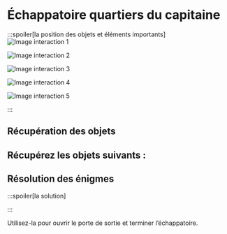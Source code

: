 # Échappatoire quartiers du capitaine

:::spoiler[la position des objets et éléments importants]
![Image interaction 1](/assets/jeu/999/guide/echappatoires/quartiers_du_capitaine/interaction_1.webp)

![Image interaction 2](/assets/jeu/999/guide/echappatoires/quartiers_du_capitaine/interaction_2.webp)

![Image interaction 3](/assets/jeu/999/guide/echappatoires/quartiers_du_capitaine/interaction_3.webp)

![Image interaction 4](/assets/jeu/999/guide/echappatoires/quartiers_du_capitaine/interaction_4.webp)

![Image interaction 5](/assets/jeu/999/guide/echappatoires/quartiers_du_capitaine/interaction_5.webp)

:::

## Récupération des objets

Récupérez les objets suivants :
-

## Résolution des énigmes



:::spoiler[la solution]

:::



Utilisez-la pour ouvrir le porte de sortie et terminer l’échappatoire.